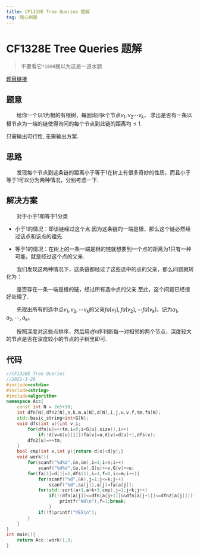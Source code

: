 ```yaml
---
title: CF1328E Tree Queries 题解
tag: 随心刷题
---
```

# CF1328E Tree Queries 题解

> 不要看它`*1800`就以为这是一道水题

[题目链接](http://codeforces.com/problemset/problem/1328/E)

## 题意

　　给你一个以$1$为根的有根树，每回询问$k$个节点$v_1, v_2 \cdots v_k$，
求出是否有一条以根节点为一端的链使得询问的每个节点到此链的距离均$\leq 1$.

只需输出可行性, 无需输出方案.

## 思路

　　发现每个节点到这条链的距离小于等于$1$在树上有很多奇妙的性质，而且小于等于$1$可以分为两种情况，分别考虑一下.

## 解决方案

　　对于小于$1$和等于$1$分类

- 小于$1$的情况：即该链经过这个点.因为这条链的一端是根，那么这个链必然经过该点和该点的祖先.

- 等于$1$的情况：在树上的一条一端是根的链就想要到一个点的距离为$1$只有一种可能，就是经过这个点的父亲.

　　我们发现这两种情况下，这条链都经过了这些选中的点的父亲，那么问题就转化为：

　　是否存在一条一端是根的链，经过所有选中点的父亲.至此，这个问题已经很好处理了.

　　先取出所有的选中点$v_1,v_2,\cdots v_k$的父亲$fa[v_1],fa[v_2],\cdots fa[v_k]$，记为$a_1,a_2,\cdots,a_k$。

　　按照深度对这些点排序，然后用$dfn$序判断每一对相邻的两个节点，深度较大的节点是否在深度较小的节点的子树里即可.

## 代码

```cpp
//CF1328E Tree Queries
//2021-3-29
#include<cstdio>
#include<string>
#include<algorithm>
namespace Acc{
	const int N = 2e5+10;
	int dfn[N],dfn2[N],n,k,m,a[N],d[N],i,j,u,v,f,tm,fa[N];
	std::basic_string<int>G[N];
	void dfs(int u){int v,i;
		for(dfn[u]=++tm,i=0;i<G[u].size();i++)
			if(!d[v=G[u][i]])fa[v]=u,d[v]=d[u]+1,dfs(v);
		dfn2[u]=++tm;
	}
	bool cmp(int x,int y){return d[x]<d[y];}
	void work(){
		for(scanf("%d%d",&n,&m),i=1;i<n;i++)
			scanf("%d%d",&u,&v),G[u]+=v,G[v]+=u;
		for(fa[1]=d[1]=1,dfs(1),i=1;f=0,i<=m;i++){
			for(scanf("%d",&k),j=1;j<=k;j++) 
				scanf("%d",&a[j]),a[j]=fa[a[j]];
			for(std::sort(a+1,a+k+1,cmp),j=1;j<k;j++)
				if(!(dfn[a[j]]<=dfn[a[j+1]]&&dfn[a[j+1]]<=dfn2[a[j]])){
					printf("NO\n"),f=1;break;
				}
			if(!f)printf("YES\n");
		}
	}
}
int main(){
	return Acc::work(),0;
}	
```
